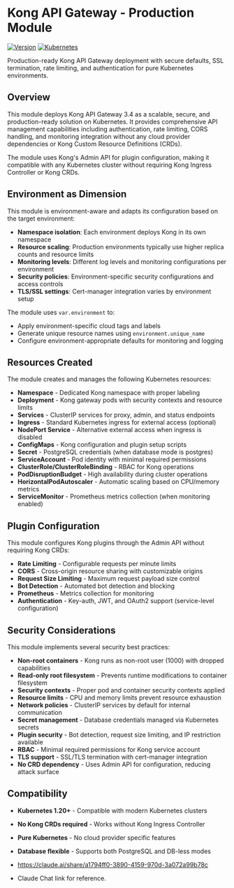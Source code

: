 # Kong API Gateway - Production Module

[![Version](https://img.shields.io/badge/version-1.0-blue.svg)](./facets.yaml)
[![Kubernetes](https://img.shields.io/badge/kubernetes-compatible-green.svg)](./facets.yaml)

Production-ready Kong API Gateway deployment with secure defaults, SSL termination, rate limiting, and authentication for pure Kubernetes environments.

## Overview

This module deploys Kong API Gateway 3.4 as a scalable, secure, and production-ready solution on Kubernetes. It provides comprehensive API management capabilities including authentication, rate limiting, CORS handling, and monitoring integration without any cloud provider dependencies or Kong Custom Resource Definitions (CRDs).

The module uses Kong's Admin API for plugin configuration, making it compatible with any Kubernetes cluster without requiring Kong Ingress Controller or Kong CRDs.

## Environment as Dimension

This module is environment-aware and adapts its configuration based on the target environment:

- **Namespace isolation**: Each environment deploys Kong in its own namespace
- **Resource scaling**: Production environments typically use higher replica counts and resource limits
- **Monitoring levels**: Different log levels and monitoring configurations per environment
- **Security policies**: Environment-specific security configurations and access controls
- **TLS/SSL settings**: Cert-manager integration varies by environment setup

The module uses `var.environment` to:
- Apply environment-specific cloud tags and labels
- Generate unique resource names using `environment.unique_name`
- Configure environment-appropriate defaults for monitoring and logging

## Resources Created

The module creates and manages the following Kubernetes resources:

- **Namespace** - Dedicated Kong namespace with proper labeling
- **Deployment** - Kong gateway pods with security contexts and resource limits
- **Services** - ClusterIP services for proxy, admin, and status endpoints
- **Ingress** - Standard Kubernetes ingress for external access (optional)
- **NodePort Service** - Alternative external access when ingress is disabled
- **ConfigMaps** - Kong configuration and plugin setup scripts
- **Secret** - PostgreSQL credentials (when database mode is postgres)
- **ServiceAccount** - Pod identity with minimal required permissions
- **ClusterRole/ClusterRoleBinding** - RBAC for Kong operations
- **PodDisruptionBudget** - High availability during cluster operations
- **HorizontalPodAutoscaler** - Automatic scaling based on CPU/memory metrics
- **ServiceMonitor** - Prometheus metrics collection (when monitoring enabled)

## Plugin Configuration

This module configures Kong plugins through the Admin API without requiring Kong CRDs:

- **Rate Limiting** - Configurable requests per minute limits
- **CORS** - Cross-origin resource sharing with customizable origins
- **Request Size Limiting** - Maximum request payload size control
- **Bot Detection** - Automated bot detection and blocking
- **Prometheus** - Metrics collection for monitoring
- **Authentication** - Key-auth, JWT, and OAuth2 support (service-level configuration)

## Security Considerations

This module implements several security best practices:

- **Non-root containers** - Kong runs as non-root user (1000) with dropped capabilities
- **Read-only root filesystem** - Prevents runtime modifications to container filesystem
- **Security contexts** - Proper pod and container security contexts applied
- **Resource limits** - CPU and memory limits prevent resource exhaustion
- **Network policies** - ClusterIP services by default for internal communication
- **Secret management** - Database credentials managed via Kubernetes secrets
- **Plugin security** - Bot detection, request size limiting, and IP restriction available
- **RBAC** - Minimal required permissions for Kong service account
- **TLS support** - SSL/TLS termination with cert-manager integration
- **No CRD dependency** - Uses Admin API for configuration, reducing attack surface

## Compatibility

- **Kubernetes 1.20+** - Compatible with modern Kubernetes clusters
- **No Kong CRDs required** - Works without Kong Ingress Controller
- **Pure Kubernetes** - No cloud provider specific features
- **Database flexible** - Supports both PostgreSQL and DB-less modes


- https://claude.ai/share/a1794ff0-3890-4159-970d-3a072a99b78c
- Claude Chat link for reference.
